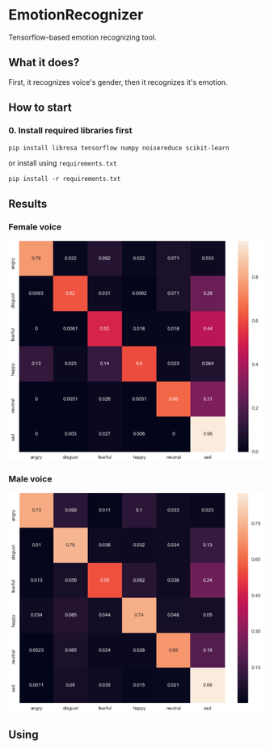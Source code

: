 # EmotionRecognizer
Tensorflow-based emotion recognizing tool.

## What it does?
First, it recognizes voice's gender, then it recognizes it's emotion.

## How to start
### 0. Install required libraries first 
```
pip install librosa tensorflow numpy noisereduce scikit-learn
```
or install using `requirements.txt`
```
pip install -r requirements.txt
```

## Results
### Female voice
  ![Female voice results](https://raw.githubusercontent.com/xfcedos/EmotionRecognizer/master/images/female.png)

### Male voice
  ![Male voice results](https://raw.githubusercontent.com/xfcedos/EmotionRecognizer/master/images/male.png)

## Using
